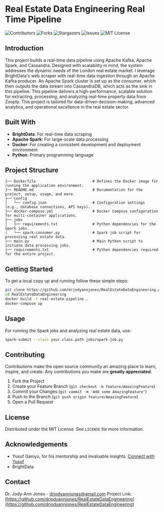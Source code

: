 # Real Estate Data Engineering Real Time Pipeline

![Contributors](https://img.shields.io/github/contributors/drjodyannjones/RealEstateDataEngineering.svg?style=for-the-badge)
![Forks](https://img.shields.io/github/forks/drjodyannjones/RealEstateDataEngineering.svg?style=for-the-badge)
![Stargazers](https://img.shields.io/github/stars/drjodyannjones/RealEstateDataEngineering.svg?style=for-the-badge)
![Issues](https://img.shields.io/github/issues/drjodyannjones/RealEstateDataEngineering.svg?style=for-the-badge)
![MIT License](https://img.shields.io/github/license/drjodyannjones/RealEstateDataEngineering.svg?style=for-the-badge)

## Introduction
This project builds a real-time data pipeline using Apache Kafka, Apache Spark, and Cassandra. Designed with scalability in mind, the system addresses the dynamic needs of the London real estate market. I leverage BrightData's web scraper with real-time data ingestion through an Apache Kafka producer. An Apache Spark cluster is set up as the consumer, which then outputs the data stream into CassandraDB, which acts as the sink in this pipeline. This pipeline delivers a high-performance, scalable solution for extracting, processing, and analyzing real-time property data from Zoopla. This project is tailored for data-driven decision-making, advanced analytics, and operational excellence in the real estate sector.

## Built With
- **BrightData**: For real-time data scraping
- **Apache Spark**: For large-scale data processing
- **Docker**: For creating a consistent development and deployment environment
- **Python**: Primary programming language

## Project Structure
```
├── Dockerfile                          # Defines the Docker image for running the application environment.
├── README.md                           # Documentation for the project, setup, usage, and more.
├── config
│   └── config.json                     # Configuration settings (e.g., database connections, API keys).
├── docker-compose.yml                  # Docker Compose configuration for multi-container applications.
├── jobs
│   ├── requirements.txt                # Python dependencies for the Spark jobs.
│   └── spark-consumer.py               # Spark job script for processing real estate data.
├── main.py                             # Main Python script to initiate data processing jobs.
├── requirements.txt                    # Python dependencies required for the entire project.
```



## Getting Started
To get a local copy up and running follow these simple steps:
```bash
git clone https://github.com/drjodyannjones/RealEstateDataEngineering.git
cd RealEstateDataEngineering
docker build -t real-estate-pipeline .
docker-compose up
```

## Usage
For running the Spark jobs and analyzing real estate data, use:
```bash
spark-submit --class your.class.path jobs/spark-job.py
```


## Contributing
Contributions make the open source community an amazing place to learn, inspire, and create. Any contributions you make are **greatly appreciated**.
1. Fork the Project
2. Create your Feature Branch (`git checkout -b feature/AmazingFeature`)
3. Commit your Changes (`git commit -m 'Add some AmazingFeature'`)
4. Push to the Branch (`git push origin feature/AmazingFeature`)
5. Open a Pull Request

## License
Distributed under the MIT License. See `LICENSE` for more information.

## Acknowledgements
- Yusuf Ganiyu, for his mentorship and invaluable insights. [Connect with Yusuf](https://www.linkedin.com/in/yusuf-ganiyu-b90140107/)
- BrightData

## Contact
Dr. Jody-Ann Jones - [drjodyannjones@gmail.com](mailto:drjodyannjones@gmail.com)
Project Link: [https://github.com/drjodyannjones/RealEstateDataEngineering](https://github.com/drjodyannjones/RealEstateDataEngineering)
